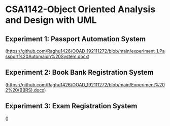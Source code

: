 # CSA1142-Object Oriented Analysis and Design with UML
## Experiment 1: Passport Automation System
(https://github.com/Raghu1426/OOAD_192111272/blob/main/experiment_1.Passport%20Automaion%20System.docx)
## Experiment 2: Book Bank Registration System
(https://github.com/Raghu1426/OOAD_192111272/blob/main/Experiment%202%20(BBRS).docx)
## Experiment 3: Exam Registration System
()

